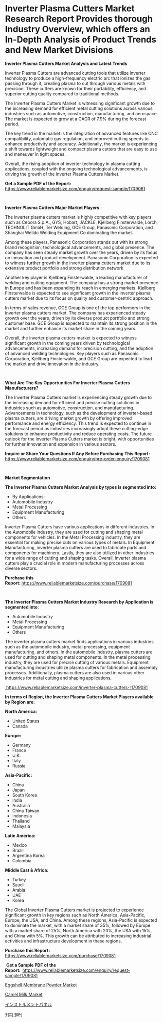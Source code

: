 <p><h1>Inverter Plasma Cutters Market Research Report Provides thorough Industry Overview, which offers an In-Depth Analysis of Product Trends and New Market Divisions</h1></p><p><strong>Inverter Plasma Cutters Market Analysis and Latest Trends</strong></p>
<p><p>Inverter Plasma Cutters are advanced cutting tools that utilize inverter technology to produce a high-frequency electric arc that ionizes the gas passing through it, creating plasma to cut through various metals with precision. These cutters are known for their portability, efficiency, and superior cutting quality compared to traditional methods.</p><p>The Inverter Plasma Cutters Market is witnessing significant growth due to the increasing demand for efficient metal cutting solutions across various industries such as automotive, construction, manufacturing, and aerospace. The market is expected to grow at a CAGR of 7.9% during the forecast period.</p><p>The key trend in the market is the integration of advanced features like CNC compatibility, automatic gas regulation, and improved cutting speeds to enhance productivity and accuracy. Additionally, the market is experiencing a shift towards lightweight and compact plasma cutters that are easy to use and maneuver in tight spaces.</p><p>Overall, the rising adoption of inverter technology in plasma cutting applications, coupled with the ongoing technological advancements, is driving the growth of the Inverter Plasma Cutters Market.</p></p>
<p><strong>Get a Sample PDF of the Report:&nbsp;</strong> <a href="https://www.reliablemarketsize.com/enquiry/request-sample/1709081">https://www.reliablemarketsize.com/enquiry/request-sample/1709081</a></p>
<p>&nbsp;</p>
<p><strong>Inverter Plasma Cutters Major Market Players</strong></p>
<p><p>The inverter plasma cutters market is highly competitive with key players such as Cebora S.p.A., GYS, Hobart, JACKLE, Kjellberg Finsterwalde, Lorch, TECHNOLIT GmbH, Ter Welding, GCE Group, Panasonic Corporation, and Shanghai Welldo Welding Equipment Co dominating the market. </p><p>Among these players, Panasonic Corporation stands out with its strong brand recognition, technological advancements, and global presence. The company has seen steady market growth over the years, driven by its focus on innovation and product development. Panasonic Corporation is expected to witness further growth in the inverter plasma cutters market due to its extensive product portfolio and strong distribution network.</p><p>Another key player is Kjellberg Finsterwalde, a leading manufacturer of welding and cutting equipment. The company has a strong market presence in Europe and has been expanding its reach in emerging markets. Kjellberg Finsterwalde is expected to see significant growth in the inverter plasma cutters market due to its focus on quality and customer-centric approach.</p><p>In terms of sales revenue, GCE Group is one of the top performers in the inverter plasma cutters market. The company has experienced steady growth over the years, driven by its diverse product portfolio and strong customer base. GCE Group is expected to maintain its strong position in the market and further enhance its market share in the coming years.</p><p>Overall, the inverter plasma cutters market is expected to witness significant growth in the coming years driven by technological advancements, increasing demand for precision cutting, and the adoption of advanced welding technologies. Key players such as Panasonic Corporation, Kjellberg Finsterwalde, and GCE Group are expected to lead the market and drive innovation in the industry.</p></p>
<p>&nbsp;</p>
<p><strong>What Are The Key Opportunities For Inverter Plasma Cutters Manufacturers?</strong></p>
<p><p>The Inverter Plasma Cutters market is experiencing steady growth due to the increasing demand for efficient and precise cutting solutions in industries such as automotive, construction, and manufacturing. Advancements in technology, such as the development of inverter-based plasma cutters, are driving market growth by offering improved performance and energy efficiency. This trend is expected to continue in the forecast period as industries increasingly adopt these cutting-edge solutions to enhance productivity and reduce operating costs. The future outlook for the Inverter Plasma Cutters market is bright, with opportunities for further innovation and expansion in various sectors.</p></p>
<p><strong>Inquire or Share Your Questions If Any Before Purchasing This Report:</strong> <a href="https://www.reliablemarketsize.com/enquiry/pre-order-enquiry/1709081">https://www.reliablemarketsize.com/enquiry/pre-order-enquiry/1709081</a></p>
<p>&nbsp;</p>
<p><strong>Market Segmentation</strong></p>
<p><strong>The Inverter Plasma Cutters Market Analysis by types is segmented into:</strong></p>
<p><ul><li>By Applications:</li><li>Automobile Industry</li><li>Metal Processing</li><li>Equipment Manufacturing</li><li>Others</li></ul></p>
<p><p>Inverter Plasma Cutters have various applications in different industries. In the Automobile industry, they are used for cutting and shaping metal components for vehicles. In the Metal Processing industry, they are essential for making precise cuts on various types of metals. In Equipment Manufacturing, inverter plasma cutters are used to fabricate parts and components for machinery. Lastly, they are also utilized in other industries for a wide range of cutting and shaping tasks. Overall, inverter plasma cutters play a crucial role in modern manufacturing processes across diverse sectors.</p></p>
<p><strong>Purchase this Report:&nbsp;</strong><a href="https://www.reliablemarketsize.com/purchase/1709081">https://www.reliablemarketsize.com/purchase/1709081</a></p>
<p>&nbsp;</p>
<p><strong>The Inverter Plasma Cutters Market Industry Research by Application is segmented into:</strong></p>
<p><ul><li>Automobile Industry</li><li>Metal Processing</li><li>Equipment Manufacturing</li><li>Others</li></ul></p>
<p><p>The inverter plasma cutters market finds applications in various industries such as the automobile industry, metal processing, equipment manufacturing, and others. In the automobile industry, plasma cutters are used for cutting and shaping metal components. In the metal processing industry, they are used for precise cutting of various metals. Equipment manufacturing industries utilize plasma cutters for fabrication and assembly processes. Additionally, plasma cutters are also used in various other industries for metal cutting and shaping applications.</p></p>
<p><a href="https://www.reliablemarketsize.com/inverter-plasma-cutters-r1709081">&nbsp;https://www.reliablemarketsize.com/inverter-plasma-cutters-r1709081</a></p>
<p><strong>In terms of Region, the Inverter Plasma Cutters Market Players available by Region are:</strong></p>
<p>
    <p> <strong> North America: </strong>
        <ul>
            <li>United States</li>
            <li>Canada</li>
        </ul>
        </p> 
    <p> <strong> Europe: </strong>
        <ul>
            <li>Germany</li>
            <li>France</li>
            <li>U.K.</li>
            <li>Italy</li>
            <li>Russia</li>
        </ul>
        </p> 
    <p> <strong> Asia-Pacific: </strong>
        <ul>
            <li>China</li>
            <li>Japan</li>
            <li>South Korea</li>
            <li>India</li>
            <li>Australia</li>
            <li>China Taiwan</li>
            <li>Indonesia</li>
            <li>Thailand</li>
            <li>Malaysia</li>
        </ul>
        </p> 
    <p> <strong> Latin America: </strong>
        <ul>
            <li>Mexico</li>
            <li>Brazil</li>
            <li>Argentina Korea</li>
            <li>Colombia</li>
        </ul>
        </p> 
    <p> <strong> Middle East & Africa: </strong>
        <ul>
            <li>Turkey</li>
            <li>Saudi</li>
            <li>Arabia</li>
            <li>UAE</li>
            <li>Korea</li>
        </ul>
    </p>
    </p>
<p><p>The Global Inverter Plasma Cutters market is projected to experience significant growth in key regions such as North America, Asia-Pacific, Europe, the USA, and China. Among these regions, Asia-Pacific is expected to dominate the market, with a market share of 35%, followed by Europe with a market share of 25%, North America with 20%, the USA with 15%, and China with 5%. This growth can be attributed to increasing industrial activities and infrastructure development in these regions.</p></p>
<p><strong>Purchase this Report: </strong><a href="https://www.reliablemarketsize.com/purchase/1709081">https://www.reliablemarketsize.com/purchase/1709081</a></p>
<p>&nbsp;<strong>Get a Sample PDF of the Report:&nbsp;&nbsp;</strong><a href="https://www.reliablemarketsize.com/enquiry/request-sample/1709081">https://www.reliablemarketsize.com/enquiry/request-sample/1709081</a></p>
<p><strong></strong></p>
<p><p><a href="https://github.com/BerryGuann/Market-Research-Report-List-1/blob/main/eggshell-membrane-powder-market.md">Eggshell Membrane Powder Market</a></p><p><a href="https://github.com/beauBlock13/Market-Research-Report-List-1/blob/main/camel-milk-market.md">Camel Milk Market</a></p><p><a href="https://github.com/zjkmgcs938405/Market-Research-Report-List-3/blob/main/653010537301.md">インストルメントパネル</a></p><p><a href="https://github.com/KellyLyncyh543964/Market-Research-Report-List-3/blob/main/768733947924.md">커피 필터</a></p></p>